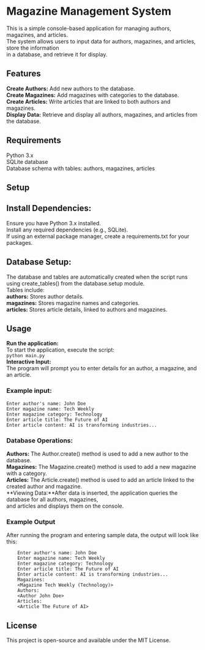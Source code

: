 # Magazine Management System
This is a simple console-based application for managing authors, magazines, and articles. <br/>
The system allows users to input data for authors, magazines, and articles, store the information<br/> 
in a database, and retrieve it for display.

## Features
  **Create Authors:** Add new authors to the database.<br/>
  **Create Magazines:** Add magazines with categories to the database.<br/>
  **Create Articles:** Write articles that are linked to both authors and magazines.<br/>
  **Display Data:** Retrieve and display all authors, magazines, and articles from the database.<br/>

## Requirements
Python 3.x<br/>
SQLite database<br/>
Database schema with tables: authors, magazines, articles<br/>

## Setup
## **Install Dependencies:**
  Ensure you have Python 3.x installed.<br/>
  Install any required dependencies (e.g., SQLite).<br/>
  If using an external package manager, create a requirements.txt for your packages.<br/>

## **Database Setup:**
  The database and tables are automatically created when the script runs using create_tables() from the database.setup module.<br/>
  Tables include:<br/>
    **authors:** Stores author details.<br/>
    **magazines:** Stores magazine names and categories.<br/>
    **articles:** Stores article details, linked to authors and magazines.<br/>

## Usage
  **Run the application:**<br/>
    To start the application, execute the script:<br/>
      ```python main.py```<br/>
  **Interactive Input:**<br/>
    The program will prompt you to enter details for an author, a magazine, and an article.<br/>
  ### Example input:

    Enter author's name: John Doe
    Enter magazine name: Tech Weekly
    Enter magazine category: Technology
    Enter article title: The Future of AI
    Enter article content: AI is transforming industries...

  ### **Database Operations:**

**Authors:** The Author.create() method is used to add a new author to the database.<br/>
**Magazines:** The Magazine.create() method is used to add a new magazine with a category.<br/>
**Articles:** The Article.create() method is used to add an article linked to the created author and magazine.<br/>
**Viewing Data:**After data is inserted, the application queries the database for all authors, magazines, <br/>
and articles and displays them on the console.

  ### Example Output
   After running the program and entering sample data, the output will look like this:
```
    Enter author's name: John Doe
    Enter magazine name: Tech Weekly
    Enter magazine category: Technology
    Enter article title: The Future of AI
    Enter article content: AI is transforming industries...
    Magazines:
    <Magazine Tech Weekly (Technology)>
    Authors:
    <Author John Doe>
    Articles:
    <Article The Future of AI>
```

## License
This project is open-source and available under the MIT License.

